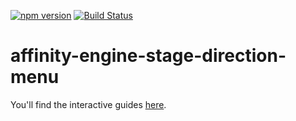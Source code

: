 [![npm version](https://badge.fury.io/js/affinity-engine-stage-direction-menu.svg)](https://badge.fury.io/js/affinity-engine-stage-direction-menu)
[![Build Status](https://travis-ci.org/affinity-engine/affinity-engine-stage-direction-menu.svg?branch=master)](https://travis-ci.org/affinity-engine/affinity-engine-stage-direction-menu)

# affinity-engine-stage-direction-menu

You'll find the interactive guides [here](http://www.affinityengine.org/#/api/stage/directions/menu).
